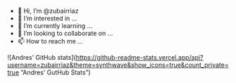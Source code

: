- 👋 Hi, I’m @zubairriaz
- 👀 I’m interested in ...
- 🌱 I’m currently learning ...
- 💞️ I’m looking to collaborate on ...
- 📫 How to reach me ...

<!---
zubairriaz/zubairriaz is a ✨ special ✨ repository because its `README.md` (this file) appears on your GitHub profile.
You can click the Preview link to take a look at your changes.
--->


![Andres’ GitHub stats](https://github-readme-stats.vercel.app/api?username=zubairriaz&theme=synthwave&show_icons=true&count_private=true “Andres’ GutHub Stats”)
